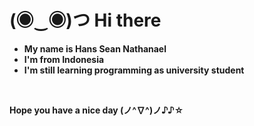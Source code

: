 # (◉‿◉)つ Hi there
- **My name is Hans Sean Nathanael**
- **I'm from Indonesia**
- **I'm still learning programming as university student**
<br />

 **Hope you have a nice day (ノ^∇^)ノ♪♪☆**
